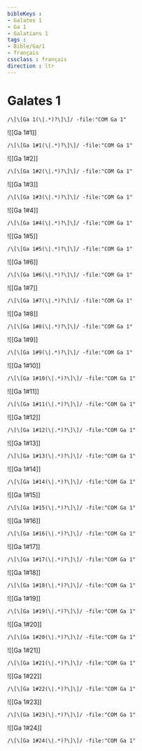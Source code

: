 ```yaml
---
bibleKeys : 
- Galates 1
- Ga 1
- Galatians 1
tags : 
- Bible/Ga/1
- français
cssclass : français
direction : ltr
---
```


# Galates 1

```query
/\[\[Ga 1(\|.*)?\]\]/ -file:"COM Ga 1"
```



![[Ga 1#1]]

```query
/\[\[Ga 1#1(\|.*)?\]\]/ -file:"COM Ga 1"
```

![[Ga 1#2]]

```query
/\[\[Ga 1#2(\|.*)?\]\]/ -file:"COM Ga 1"
```

![[Ga 1#3]]

```query
/\[\[Ga 1#3(\|.*)?\]\]/ -file:"COM Ga 1"
```

![[Ga 1#4]]

```query
/\[\[Ga 1#4(\|.*)?\]\]/ -file:"COM Ga 1"
```

![[Ga 1#5]]

```query
/\[\[Ga 1#5(\|.*)?\]\]/ -file:"COM Ga 1"
```

![[Ga 1#6]]

```query
/\[\[Ga 1#6(\|.*)?\]\]/ -file:"COM Ga 1"
```

![[Ga 1#7]]

```query
/\[\[Ga 1#7(\|.*)?\]\]/ -file:"COM Ga 1"
```

![[Ga 1#8]]

```query
/\[\[Ga 1#8(\|.*)?\]\]/ -file:"COM Ga 1"
```

![[Ga 1#9]]

```query
/\[\[Ga 1#9(\|.*)?\]\]/ -file:"COM Ga 1"
```

![[Ga 1#10]]

```query
/\[\[Ga 1#10(\|.*)?\]\]/ -file:"COM Ga 1"
```

![[Ga 1#11]]

```query
/\[\[Ga 1#11(\|.*)?\]\]/ -file:"COM Ga 1"
```

![[Ga 1#12]]

```query
/\[\[Ga 1#12(\|.*)?\]\]/ -file:"COM Ga 1"
```

![[Ga 1#13]]

```query
/\[\[Ga 1#13(\|.*)?\]\]/ -file:"COM Ga 1"
```

![[Ga 1#14]]

```query
/\[\[Ga 1#14(\|.*)?\]\]/ -file:"COM Ga 1"
```

![[Ga 1#15]]

```query
/\[\[Ga 1#15(\|.*)?\]\]/ -file:"COM Ga 1"
```

![[Ga 1#16]]

```query
/\[\[Ga 1#16(\|.*)?\]\]/ -file:"COM Ga 1"
```

![[Ga 1#17]]

```query
/\[\[Ga 1#17(\|.*)?\]\]/ -file:"COM Ga 1"
```

![[Ga 1#18]]

```query
/\[\[Ga 1#18(\|.*)?\]\]/ -file:"COM Ga 1"
```

![[Ga 1#19]]

```query
/\[\[Ga 1#19(\|.*)?\]\]/ -file:"COM Ga 1"
```

![[Ga 1#20]]

```query
/\[\[Ga 1#20(\|.*)?\]\]/ -file:"COM Ga 1"
```

![[Ga 1#21]]

```query
/\[\[Ga 1#21(\|.*)?\]\]/ -file:"COM Ga 1"
```

![[Ga 1#22]]

```query
/\[\[Ga 1#22(\|.*)?\]\]/ -file:"COM Ga 1"
```

![[Ga 1#23]]

```query
/\[\[Ga 1#23(\|.*)?\]\]/ -file:"COM Ga 1"
```

![[Ga 1#24]]

```query
/\[\[Ga 1#24(\|.*)?\]\]/ -file:"COM Ga 1"
```

